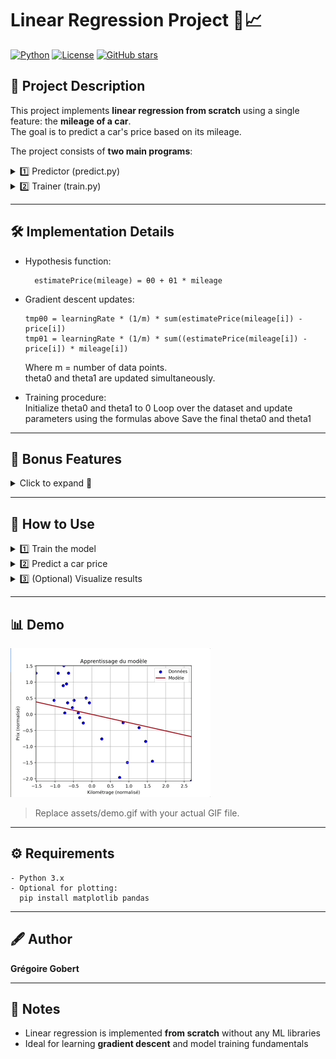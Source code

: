# Linear Regression Project 🚗📈

[![Python](https://img.shields.io/badge/Python-3.x-blue)](https://www.python.org/) [![License](https://img.shields.io/badge/License-MIT-green)](LICENSE) [![GitHub stars](https://img.shields.io/github/stars/gregoiregobert/Linear-regression?style=social)](https://github.com/gregoiregobert/Linear-regression/stargazers)  

## 📖 Project Description
This project implements **linear regression from scratch** using a single feature: the **mileage of a car**.  
The goal is to predict a car's price based on its mileage.

The project consists of **two main programs**:

<details>
<summary>1️⃣ Predictor (predict.py)</summary>

    Prompts the user for a mileage and returns the estimated price.
    Formula used:
    estimatePrice(mileage) = θ0 + θ1 * mileage

</details>

<details>
<summary>2️⃣ Trainer (train.py)</summary>

    Reads a dataset containing mileage and price.
    Performs linear regression using gradient descent.
    Saves theta0 and theta1 for the predictor program.

</details>

---

## 🛠 Implementation Details

- Hypothesis function:

        estimatePrice(mileage) = θ0 + θ1 * mileage
  
- Gradient descent updates:

      tmpθ0 = learningRate * (1/m) * sum(estimatePrice(mileage[i]) - price[i])
      tmpθ1 = learningRate * (1/m) * sum((estimatePrice(mileage[i]) - price[i]) * mileage[i])
    Where m = number of data points.  
    theta0 and theta1 are updated simultaneously.
    
- Training procedure:  
      Initialize theta0 and theta1 to 0
      Loop over the dataset and update parameters using the formulas above
      Save the final theta0 and theta1
---

## 🎁 Bonus Features

<details>
<summary>Click to expand 🎨</summary>

    - Plot dataset points to visualize mileage vs. price
    - Plot the regression line on the same graph
    - Calculate the precision of the algorithm

</details>

---

## 🚀 How to Use

<details>
<summary>1️⃣ Train the model</summary>

    python train.py dataset.csv

    - Input: CSV file with mileage and price
    - Output: Saved theta0 and theta1

</details>

<details>
<summary>2️⃣ Predict a car price</summary>

    python predict.py

    - Enter mileage when prompted:
      Enter mileage: 15000
    - Output: Estimated price

</details>

<details>
<summary>3️⃣ (Optional) Visualize results</summary>

    python plot.py dataset.csv

    - Shows a graph with data points and regression line

</details>

---

## 📊 Demo

![Regression Demo](assets/line_reg.gif)  
> Replace assets/demo.gif with your actual GIF file.

---

## ⚙ Requirements

    - Python 3.x
    - Optional for plotting:
      pip install matplotlib pandas

---

## 🖋 Author
**Grégoire Gobert**

---

## 📝 Notes

- Linear regression is implemented **from scratch** without any ML libraries
- Ideal for learning **gradient descent** and model training fundamentals
